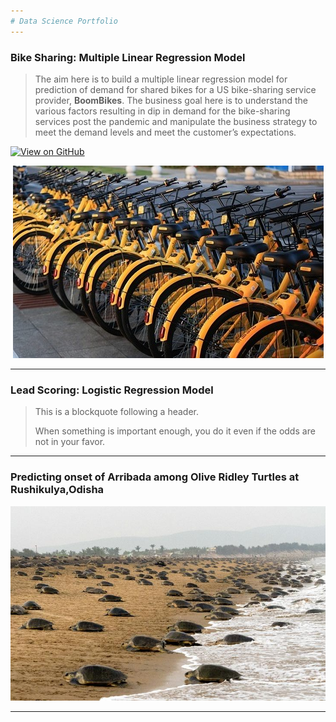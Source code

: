 ```yaml
---
# Data Science Portfolio
---
```


### Bike Sharing: Multiple Linear Regression Model

>The aim here is to build a multiple linear regression model for prediction of demand for shared bikes for a US bike-sharing service provider, **BoomBikes**. The business goal here is to understand the various factors resulting in dip in demand for the bike-sharing services post the pandemic and manipulate the business strategy to meet the demand levels and meet the customer’s expectations.

[![View on GitHub](https://img.shields.io/badge/GitHub-View_on_GitHub-blue?logi=GitHub)](https://github.com/gdhal09/Bike-Sharing_Linear-Regression)
<center><img src="assets/img/bikeimages.jpeg"/></center>

---

### Lead Scoring: Logistic Regression Model

> This is a blockquote following a header.
>
> When something is important enough, you do it even if the odds are not in your favor.
---

### Predicting onset of Arribada among Olive Ridley Turtles at Rushikulya,Odisha

<center><img src="assets/img/IMG_001_2_1_QBAUUEVT.jpg"/></center>

---

